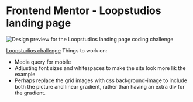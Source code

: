 # Frontend Mentor - Loopstudios landing page

![Design preview for the Loopstudios landing page coding challenge](https://i.gyazo.com/8aed7557adfc5f3f0c426c7cb75a14f8.jpg)

[Loopstudios challenge](https://apk-loopstudios.netlify.app/)
Things to work on: 
- Media query for mobile
- Adjusting font sizes and whitespaces to make the site look more lik the example
- Perhaps replace the grid images with css background-image to include both the picture and linear gradient, rather than having an extra div for the gradient.
